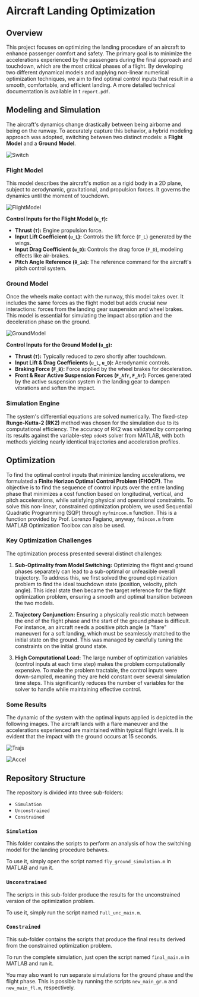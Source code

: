 # Aircraft Landing Optimization

## Overview

This project focuses on optimizing the landing procedure of an aircraft to enhance passenger comfort and safety. The primary goal is to minimize the accelerations experienced by the passengers during the final approach and touchdown, which are the most critical phases of a flight. By developing two different dynamical models and applying non-linear numerical optimization techniques, we aim to find optimal control inputs that result in a smooth, comfortable, and efficient landing. A more detailed technical documentation is available in t `report.pdf`.

## Modeling and Simulation

The aircraft's dynamics change drastically between being airborne and being on the runway. To accurately capture this behavior, a hybrid modeling approach was adopted, switching between two distinct models: a **Flight Model** and a **Ground Model**.


![Switch](./images/switch.png)

### Flight Model

This model describes the aircraft's motion as a rigid body in a 2D plane, subject to aerodynamic, gravitational, and propulsion forces. It governs the dynamics until the moment of touchdown.

![FlightModel](./images/flight.png)

**Control Inputs for the Flight Model (`u_f`):**
*   **Thrust (`T`):** Engine propulsion force.
*   **Input Lift Coefficient (`u_L`):** Controls the lift force (`F_L`) generated by the wings.
*   **Input Drag Coefficient (`u_D`):** Controls the drag force (`F_D`), modeling effects like air-brakes.
*   **Pitch Angle Reference (`θ_in`):** The reference command for the aircraft's pitch control system.

### Ground Model

Once the wheels make contact with the runway, this model takes over. It includes the same forces as the flight model but adds crucial new interactions: forces from the landing gear suspension and wheel brakes. This model is essential for simulating the impact absorption and the deceleration phase on the ground.

![GroundModel](./images/ground.png)

**Control Inputs for the Ground Model (`u_g`):**
*   **Thrust (`T`):** Typically reduced to zero shortly after touchdown.
*   **Input Lift & Drag Coefficients (`u_L`, `u_D`):** Aerodynamic controls.
*   **Braking Force (`F_B`):** Force applied by the wheel brakes for deceleration.
*   **Front & Rear Active Suspension Forces (`F_Afr`, `F_Ar`):** Forces generated by the active suspension system in the landing gear to dampen vibrations and soften the impact.


### Simulation Engine

The system's differential equations are solved numerically. The fixed-step **Runge-Kutta-2 (RK2)** method was chosen for the simulation due to its computational efficiency. The accuracy of RK2 was validated by comparing its results against the variable-step `ode45` solver from MATLAB, with both methods yielding nearly identical trajectories and acceleration profiles.

## Optimization

To find the optimal control inputs that minimize landing accelerations, we formulated a **Finite Horizon Optimal Control Problem (FHOCP)**. The objective is to find the sequence of control inputs over the entire landing phase that minimizes a cost function based on longitudinal, vertical, and pitch accelerations, while satisfying physical and operational constraints. To solve this non-linear, constrained optimization problem, we used Sequential Quadratic Programming (SQP) through `myfmincon.m` function. This is a function provided by Prof. Lorenzo Fagiano, anyway, `fmincon.m` from MATLAB Optimization Toolbox can also be used. 

### Key Optimization Challenges

The optimization process presented several distinct challenges:

1.  **Sub-Optimality from Model Switching:** Optimizing the flight and ground phases separately can lead to a sub-optimal or unfeasible overall trajectory. To address this, we first solved the ground optimization problem to find the ideal touchdown state (position, velocity, pitch angle). This ideal state then became the target reference for the flight optimization problem, ensuring a smooth and optimal transition between the two models.

2.  **Trajectory Conjunction:** Ensuring a physically realistic match between the end of the flight phase and the start of the ground phase is difficult. For instance, an aircraft needs a positive pitch angle (a "flare" maneuver) for a soft landing, which must be seamlessly matched to the initial state on the ground. This was managed by carefully tuning the constraints on the initial ground state.

3.  **High Computational Load:** The large number of optimization variables (control inputs at each time step) makes the problem computationally expensive. To make the problem tractable, the control inputs were down-sampled, meaning they are held constant over several simulation time steps. This significantly reduces the number of variables for the solver to handle while maintaining effective control.

### Some Results

The dynamic of the system with the optimal inputs applied is depicted in the following images. The aircraft lands with a flare maneuver and the accelerations experienced are maintained within typical flight levels. It is evident that the impact with the ground occurs at 15 seconds.

![Trajs](./images/traj.png)

![Accel](./images/accel.png)

## Repository Structure 


The repository  is divided into three sub-folders:
- `Simulation`
- `Unconstrained`
- `Constrained`

### `Simulation`

This folder contains the scripts to perform an analysis of how the switching model for the landing procedure behaves.

To use it, simply open the script named `fly_ground_simulation.m` in MATLAB and run it.

### `Unconstrained`

The scripts in this sub-folder produce the results for the unconstrained version of the optimization problem.

To use it, simply run the script named `Full_unc_main.m`.

### `Constrained`

This sub-folder contains the scripts that produce the final results derived from the constrained optimization problem.

To run the complete simulation, just open the script named `final_main.m` in MATLAB and run it.

You may also want to run separate simulations for the ground phase and the flight phase. This is possible by running the scripts `new_main_gr.m` and `new_main_fl.m`, respectively.
